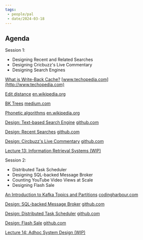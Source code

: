 ```yaml
---
tags:
 - people/pal
 - date/2024-03-18
---
```


## Agenda

Session 1:

- Designing Recent and Related Searches
- Designing Cricbuzz's Live Commentary
- Designing Search Engines

[What is Write-Back Cache?](https://www.techopedia.com/definition/1138/write-back-cache) [www.techopedia.com](http://www.techopedia.com)

[Edit distance](https://en.wikipedia.org/wiki/Edit_distance) [en.wikipedia.org](http://en.wikipedia.org)

[BK Trees](https://medium.com/future-vision/bk-trees-unexplored-data-structure-ec234f39052d) [medium.com](http://medium.com)

[Phonetic algorithms](https://en.wikipedia.org/wiki/Phonetic_algorithm) [en.wikipedia.org](http://en.wikipedia.org)

[Design: Text-based Search Engine](https://github.com/relogX/system-design-questions/blob/master/text-search-engine.md) [github.com](http://github.com)

[Design: Recent Searches](https://github.com/relogX/system-design-questions/blob/master/recent-searches.md) [github.com](http://github.com)

[Design: Circbuzz's Live Commentary](https://github.com/relogX/system-design-questions/blob/master/live-commentary.md) [github.com](http://github.com)

[Lecture 13: Information Retrieval Systems (WIP)](https://www.notion.so/Lecture-13-Information-Retrieval-Systems-WIP-e1de8694d7304e95bd13190f3d27ccf5?pvs=21)

Session 2:

- Distributed Task Scheduler
- Designing SQL-backed Message Broker
- Counting YouTube Video Views at Scale
- Designing Flash Sale

[An Introduction to Kafka Topics and Partitions](https://codingharbour.com/apache-kafka/the-introduction-to-kafka-topics-and-partitions/) [codingharbour.com](http://codingharbour.com)

[Design: SQL-backed Message Broker](https://github.com/relogX/system-design-questions/blob/master/sql-broker.md) [github.com](http://github.com)

[Design: Distributed Task Scheduler](https://github.com/relogX/system-design-questions/blob/master/task-scheduler.md) [github.com](http://github.com)

[Design: Flash Sale](https://github.com/relogX/system-design-questions/blob/master/flash-sale.md) [github.com](http://github.com)

[Lecture 14: Adhoc System Design (WIP)](https://www.notion.so/Lecture-14-Adhoc-System-Design-WIP-c9bada6fce59421dae1d8af226f5dede?pvs=21)